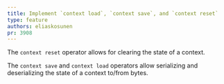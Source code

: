 ```yaml
---
title: Implement `context load`, `context save`, and `context reset`
type: feature
authors: eliaskosunen
pr: 3908
---
```


The `context reset` operator allows for clearing the state of a context.

The `context save` and `context load` operators allow serializing and
deserializing the state of a context to/from bytes.
